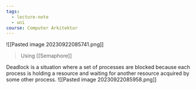 ```yaml
---
tags:
  - lecture-note
  - uni
course: Computer Arkitektur
---
```

![[Pasted image 20230922085741.png]]
>Using [[Semaphore]]

Deadlock is a situation where a set of processes are blocked because each process is holding a
resource and waiting for another resource acquired by some other process.
![[Pasted image 20230922085958.png]]